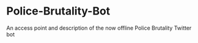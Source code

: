 # Police-Brutality-Bot
An access point and description of the now offline Police Brutality Twitter bot
